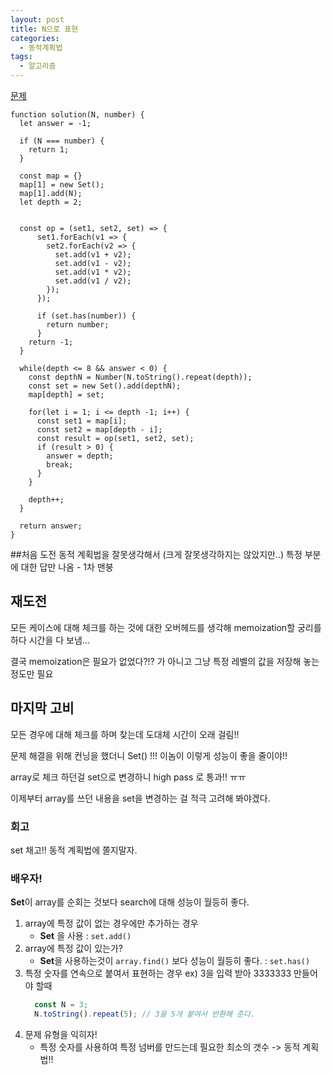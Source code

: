 ```yaml
---
layout: post
title: N으로 표현
categories:
  - 동적계획법
tags: 
  - 알고리즘
---
```


[문제](https://programmers.co.kr/learn/courses/30/lessons/42895)
```
function solution(N, number) {
  let answer = -1;

  if (N === number) {
    return 1;
  }

  const map = {}
  map[1] = new Set();
  map[1].add(N);
  let depth = 2;


  const op = (set1, set2, set) => {
      set1.forEach(v1 => {
        set2.forEach(v2 => {
          set.add(v1 + v2);
          set.add(v1 - v2);
          set.add(v1 * v2);
          set.add(v1 / v2);
        });
      });

      if (set.has(number)) {
        return number;
      }
    return -1;
  }

  while(depth <= 8 && answer < 0) {
    const depthN = Number(N.toString().repeat(depth));
    const set = new Set().add(depthN);
    map[depth] = set;

    for(let i = 1; i <= depth -1; i++) {
      const set1 = map[i];
      const set2 = map[depth - i];
      const result = op(set1, set2, set);
      if (result > 0) {
        answer = depth;
        break;
      }
    }

    depth++;
  }

  return answer;
}
```

##처음 도전
동적 계획법을 잘못생각해서 (크게 잘못생각하지는 않았지만..) 특정 부분에 대한 답만 나옴 - 1차 맨붕

## 재도전
모든 케이스에 대해 체크를 하는 것에 대한 오버헤드를 생각해 memoization할 궁리를 하다 시간을 다 보냄...

결국 memoization은 필요가 없었다?!? 가 아니고 그냥 특정 레벨의 값을 저장해 놓는 정도만 필요

## 마지막 고비
모든 경우에 대해 체크를 하며 찾는데 도대체 시간이 오래 걸림!!

문제 해결을 위해 컨닝을 했더니 Set() !!! 이놈이 이렇게 성능이 좋을 줄이야!!

array로 체크 하던걸 set으로 변경하니 high pass 로 통과!! ㅠㅠ

이제부터 array를 쓰던 내용을 set을 변경하는 걸 적극 고려해 봐야겠다.

### 회고
set 채고!!
동적 계획법에 쫄지말자.


### 배우자!
**Set**이 array를 순회는 것보다 search에 대해 성능이 월등히 좋다.
1. array에 특정 값이 없는 경우에만 추가하는 경우 
    - **Set** 을 사용 : `set.add()`
2. array에 특정 값이 있는가?
    - **Set**을 사용하는것이 `array.find()` 보다 성능이 월등히 좋다. : `set.has()`
3. 특정 숫자를 연속으로 붙여서 표현하는 경우 ex) 3을 입력 받아 3333333 만들어야 할때
    ```javascript
      const N = 3;
      N.toString().repeat(5); // 3을 5개 붙여서 반환해 준다.
    ```
4. 문제 유형을 익히자!
    - 특정 숫자를 사용하여 특정 넘버를 만드는데 필요한 최소의 갯수 -> 동적 계획법!!

